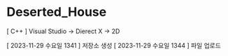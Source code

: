 # Deserted_House
[ C++ ] Visual Studio -> Dierect X -> 2D

[ 2023-11-29 수요일 1341 ] 저장소 생성
[ 2023-11-29 수요일 1344 ] 파일 업로드
